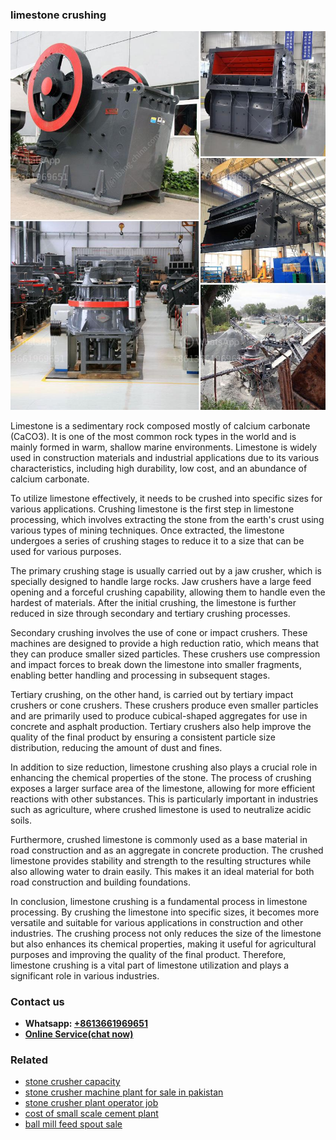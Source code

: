 <h3>limestone crushing</h3><img src='1708663318.jpg' alt=''><p>Limestone is a sedimentary rock composed mostly of calcium carbonate (CaCO3). It is one of the most common rock types in the world and is mainly formed in warm, shallow marine environments. Limestone is widely used in construction materials and industrial applications due to its various characteristics, including high durability, low cost, and an abundance of calcium carbonate.</p><p>To utilize limestone effectively, it needs to be crushed into specific sizes for various applications. Crushing limestone is the first step in limestone processing, which involves extracting the stone from the earth's crust using various types of mining techniques. Once extracted, the limestone undergoes a series of crushing stages to reduce it to a size that can be used for various purposes.</p><p>The primary crushing stage is usually carried out by a jaw crusher, which is specially designed to handle large rocks. Jaw crushers have a large feed opening and a forceful crushing capability, allowing them to handle even the hardest of materials. After the initial crushing, the limestone is further reduced in size through secondary and tertiary crushing processes.</p><p>Secondary crushing involves the use of cone or impact crushers. These machines are designed to provide a high reduction ratio, which means that they can produce smaller sized particles. These crushers use compression and impact forces to break down the limestone into smaller fragments, enabling better handling and processing in subsequent stages.</p><p>Tertiary crushing, on the other hand, is carried out by tertiary impact crushers or cone crushers. These crushers produce even smaller particles and are primarily used to produce cubical-shaped aggregates for use in concrete and asphalt production. Tertiary crushers also help improve the quality of the final product by ensuring a consistent particle size distribution, reducing the amount of dust and fines.</p><p>In addition to size reduction, limestone crushing also plays a crucial role in enhancing the chemical properties of the stone. The process of crushing exposes a larger surface area of the limestone, allowing for more efficient reactions with other substances. This is particularly important in industries such as agriculture, where crushed limestone is used to neutralize acidic soils.</p><p>Furthermore, crushed limestone is commonly used as a base material in road construction and as an aggregate in concrete production. The crushed limestone provides stability and strength to the resulting structures while also allowing water to drain easily. This makes it an ideal material for both road construction and building foundations.</p><p>In conclusion, limestone crushing is a fundamental process in limestone processing. By crushing the limestone into specific sizes, it becomes more versatile and suitable for various applications in construction and other industries. The crushing process not only reduces the size of the limestone but also enhances its chemical properties, making it useful for agricultural purposes and improving the quality of the final product. Therefore, limestone crushing is a vital part of limestone utilization and plays a significant role in various industries.</p><h3>Contact us</h3><ul><li><strong>Whatsapp:&nbsp;<a href="https://wa.me/8613661969651">+8613661969651</a></strong></li><li><a href="https://swt.shibang-china.com/?git&amp;zhl&amp;limestone crushing"><strong>Online Service(chat now)</strong></a></li></ul><h3>Related</h3><ul><li><a href='stone crusher capacity.md'>stone crusher capacity</a></li><li><a href='stone crusher machine plant for sale in pakistan.md'>stone crusher machine plant for sale in pakistan</a></li><li><a href='stone crusher plant operator job.md'>stone crusher plant operator job</a></li><li><a href='cost of small scale cement plant.md'>cost of small scale cement plant</a></li><li><a href='ball mill feed spout sale.md'>ball mill feed spout sale</a></li></ul>